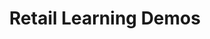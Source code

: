 ---
displayOrder: 4
projectType: 'ux'
title: 'Retail Learning Demos'
description: 'Design of a service for instruction design and modules to make a brand agnostic customer retail demos.'
thumb: 'austin-distel-rxpThOwuVgE-unsplash.jpg'
hero:
  file: 'austin-distel-rxpThOwuVgE-unsplash.jpg'
  alt: 'Man teaching a small group in a company setting'
heroOrientation: 'vertical'
color: '#f94144'
sections:
  - type: 'two-column'
    variant: 'left'
    subtitle: 'Instructional Design'
    description: 'The initial requirements for this project were hard to reach. The contact wanted a clickable prototype that can be shared easily with audio and video. Not every prototyping tool can support all of those requirements. I decided that the project will use Figma so I can have playable gifs with a completely interactable prototype.'
    image:
      file: 'elearning-demo-two.png'
      alt: 'Two mobile phones with retail demo pages'
  - type: 'key-image'
    subtitle: 'Final Designs'
    image:
      file: 'elearning-demo-three.png'
      alt: 'Three mobile phones with retail demo pages and uiz questions'
---